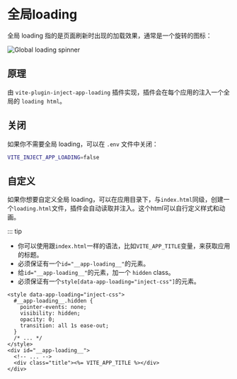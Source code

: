 # 全局loading

全局 loading 指的是页面刷新时出现的加载效果，通常是一个旋转的图标：

![Global loading spinner](/guide/loading.png)

## 原理

由 `vite-plugin-inject-app-loading` 插件实现，插件会在每个应用的注入一个全局的 `loading html`。

## 关闭

如果你不需要全局 loading，可以在 `.env` 文件中关闭：

```bash
VITE_INJECT_APP_LOADING=false
```

## 自定义

如果你想要自定义全局 loading，可以在应用目录下，与`index.html`同级，创建一个`loading.html`文件，插件会自动读取并注入。这个html可以自行定义样式和动画。

::: tip

- 你可以使用跟`index.html`一样的语法，比如`VITE_APP_TITLE`变量，来获取应用的标题。
- 必须保证有一个`id="__app-loading__"`的元素。
- 给`id="__app-loading__"`的元素，加一个 `hidden` class。
- 必须保证有一个`style[data-app-loading="inject-css"]`的元素。

```html{1,4}
<style data-app-loading="inject-css">
  #__app-loading__.hidden {
    pointer-events: none;
    visibility: hidden;
    opacity: 0;
    transition: all 1s ease-out;
  }
  /* ... */
</style>
<div id="__app-loading__">
  <!-- ... -->
  <div class="title"><%= VITE_APP_TITLE %></div>
</div>
```
